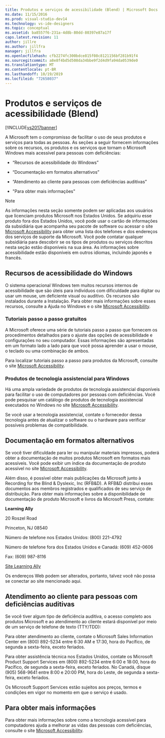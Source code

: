 ```yaml
---
title: Produtos e serviços de acessibilidade (Blend) | Microsoft Docs
ms.date: 11/15/2016
ms.prod: visual-studio-dev14
ms.technology: vs-ide-designers
ms.topic: conceptual
ms.assetid: ba8557f6-231a-4d8b-80dd-80397e87a17f
caps.latest.revision: 11
author: jillre
ms.author: jillfra
manager: jillfra
ms.openlocfilehash: cfb2274fc300bdce815f08c8121156bf281b91f4
ms.sourcegitcommit: a8e8f4bd5d508da34bbe9f2d4d9fa94da0539de0
ms.translationtype: MT
ms.contentlocale: pt-BR
ms.lasthandoff: 10/19/2019
ms.locfileid: "72658037"
---
```

# <a name="accessibility-products-and-services-blend"></a>Produtos e serviços de acessibilidade (Blend)
[!INCLUDE[vs2017banner](../includes/vs2017banner.md)]

A Microsoft tem o compromisso de facilitar o uso de seus produtos e serviços para todas as pessoas. As seções a seguir fornecem informações sobre os recursos, os produtos e os serviços que tornam o Microsoft Windows mais acessível para pessoas com deficiências:

- “Recursos de acessibilidade do Windows”

- “Documentação em formatos alternativos”

- “Atendimento ao cliente para pessoas com deficiências auditivas”

- "Para obter mais informações"

> [!NOTE]
> As informações nesta seção somente podem ser aplicadas aos usuários que licenciam produtos Microsoft nos Estados Unidos. Se adquiriu esse produto fora dos Estados Unidos, você pode usar o cartão de informações da subsidiária que acompanha seu pacote de software ou acessar o site [Microsoft Accessibility](http://go.microsoft.com/fwlink/?LinkID=75069) para obter uma lista dos telefones e dos endereços dos serviços de suporte da Microsoft. Você pode contatar qualquer subsidiária para descobrir se os tipos de produtos ou serviços descritos nesta seção estão disponíveis na sua área. As informações sobre acessibilidade estão disponíveis em outros idiomas, incluindo japonês e francês.

## <a name="accessibility-features-of-windows"></a>Recursos de acessibilidade do Windows
 O sistema operacional Windows tem muitos recursos internos de acessibilidade que são úteis para indivíduos com dificuldade para digitar ou usar um mouse, um deficiente visual ou auditivo. Os recursos são instalados durante a Instalação. Para obter mais informações sobre esses recursos, consulte a Ajuda no Windows e o site [Microsoft Accessibility](http://go.microsoft.com/fwlink/?LinkID=75069).

### <a name="free-step-by-step-tutorials"></a>Tutoriais passo a passo gratuitos
 A Microsoft oferece uma série de tutoriais passo a passo que fornecem os procedimentos detalhados para o ajuste das opções de acessibilidade e configurações no seu computador. Essas informações são apresentadas em um formato lado a lado para que você possa aprender a usar o mouse, o teclado ou uma combinação de ambos.

 Para localizar tutoriais passo a passo para produtos da Microsoft, consulte o site [Microsoft Accessibility](http://go.microsoft.com/fwlink/?LinkID=75069).

### <a name="assistive-technology-products-for-windows"></a>Produtos de tecnologia assistencial para Windows
 Há uma ampla variedade de produtos de tecnologia assistencial disponíveis para facilitar o uso de computadores por pessoas com deficiências. Você pode pesquisar um catálogo de produtos de tecnologia assistencial executados no Windows no site [Microsoft Accessibility](http://go.microsoft.com/fwlink/?LinkID=75069).

 Se você usar a tecnologia assistencial, contate o fornecedor dessa tecnologia antes de atualizar o software ou o hardware para verificar possíveis problemas de compatibilidade.

## <a name="documentation-in-alternative-formats"></a>Documentação em formatos alternativos
 Se você tiver dificuldade para ler ou manipular materiais impressos, poderá obter a documentação de muitos produtos Microsoft em formatos mais acessíveis. Você pode exibir um índice da documentação de produto acessível no site [Microsoft Accessibility](http://go.microsoft.com/fwlink/?LinkID=75069).

 Além disso, é possível obter mais publicações da Microsoft junto à Recording for the Blind & Dyslexic, Inc (RFB&D). A RFB&D distribui esses documentos aos membros registrados e qualificados de seu serviço de distribuição. Para obter mais informações sobre a disponibilidade de documentação de produto Microsoft e livros da Microsoft Press, contate:

 **Learning Ally**

 20 Roszel Road

 Princeton, NJ 08540

 Número de telefone nos Estados Unidos: (800) 221-4792

 Número de telefone fora dos Estados Unidos e Canadá: (609) 452-0606

 Fax: (609) 987-8116

 [Site Learning Ally](http://go.microsoft.com/fwlink/?LinkId=111110)

 Os endereços Web podem ser alterados, portanto, talvez você não possa se conectar ao site mencionado aqui.

## <a name="customer-service-for-people-with-hearing-impairments"></a>Atendimento ao cliente para pessoas com deficiências auditivas
 Se você tiver algum tipo de deficiência auditiva, o acesso completo aos produtos Microsoft e ao atendimento ao cliente estará disponível por meio de um serviço de telefone de texto (TTY/TDD):

 Para obter atendimento ao cliente, contate o Microsoft Sales Information Center em (800) 892-5234 entre 6:30 AM e 17:30, hora do Pacífico, de segunda a sexta-feira, exceto feriados.

 Para obter assistência técnica nos Estados Unidos, contate os Microsoft Product Support Services em (800) 892-5234 entre 6:00 e 18:00, hora do Pacífico, de segunda a sexta-feira, exceto feriados. No Canadá, disque (905) 568-9641 entre 8:00 e 20:00 PM, hora do Leste, de segunda a sexta-feira, exceto feriados.

 Os Microsoft Support Services estão sujeitos aos preços, termos e condições em vigor no momento em que o serviço é usado.

## <a name="for-more-information"></a>Para obter mais informações
 Para obter mais informações sobre como a tecnologia acessível para computadores ajuda a melhorar as vidas das pessoas com deficiências, consulte o site [Microsoft Accessibility](http://go.microsoft.com/fwlink/?LinkID=75069).
